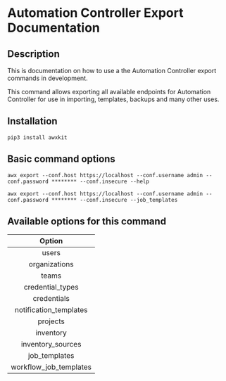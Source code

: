 # Automation Controller Export Documentation

## Description

This is documentation on how to use a the Automation Controller export commands in development.

This command allows exporting all available endpoints for Automation Controller for use in importing, templates, backups and many other uses.

## Installation

```console
pip3 install awxkit
```

## Basic command options

```console
awx export --conf.host https://localhost --conf.username admin --conf.password ******** --conf.insecure --help
```

```console
awx export --conf.host https://localhost --conf.username admin --conf.password ******** --conf.insecure --job_templates
```

## Available options for this command

|Option|
|:---:|
|users|
|organizations|
|teams|
|credential_types|
|credentials|
|notification_templates|
|projects|
|inventory|
|inventory_sources|
|job_templates|
|workflow_job_templates|

